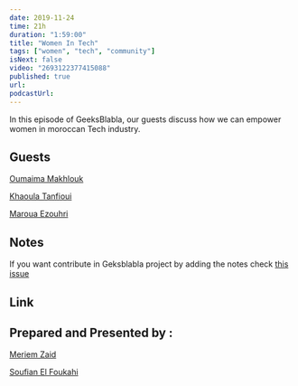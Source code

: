 ```yaml
---
date: 2019-11-24
time: 21h
duration: "1:59:00"
title: "Women In Tech"
tags: ["women", "tech", "community"]
isNext: false
video: "2693122377415088"
published: true
url:
podcastUrl:
---
```


In this episode of GeeksBlabla, our guests discuss how we can empower women in moroccan Tech industry.

## Guests

[Oumaima Makhlouk](https://www.facebook.com/oumi.makhlouk/)

[Khaoula Tanfioui](https://www.linkedin.com/in/khaoula-tanfioui-9b15a310a/)

[Maroua Ezouhri](https://www.linkedin.com/in/maroua-ezouhri-381174a7/)

## Notes

If you want contribute in Geksblabla project by adding the notes check [this issue](https://github.com/DevC-Casa/geeksblabla.com/issues/23/)

## Link

## Prepared and Presented by :

[Meriem Zaid](https://www.facebook.com/MeriemZaid/)

[Soufian El Foukahi](https://twitter.com/souffanda/)

